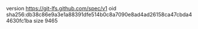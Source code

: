 version https://git-lfs.github.com/spec/v1
oid sha256:db38c86e9a3e1a88391dfe514b0c8a7090e8ad4ad26158ca47cbda44630fc1ba
size 9465
